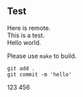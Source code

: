 ## Test
Here is remote.<br>
This is a test.<br>
Hello world.<br>

Please use ``make`` to build.<br>
```
git add .
git commit -m 'hello'
```

123
456
